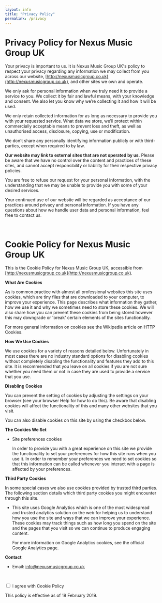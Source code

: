 ```yaml
---
layout: info
title: "Privacy Policy"
permalink: /privacy
---
```

# Privacy Policy for Nexus Music Group UK

Your privacy is important to us. It is Nexus Music Group UK's policy to respect your privacy regarding any information we may collect from you across our website, [http://nexusmusicgroup.co.uk](http://nexusmusicgroup.co.uk), and other sites we own and operate.

We only ask for personal information when we truly need it to provide a service to you. We collect it by fair and lawful means, with your knowledge and consent. We also let you know why we’re collecting it and how it will be used.

We only retain collected information for as long as necessary to provide you with your requested service. What data we store, we’ll protect within commercially acceptable means to prevent loss and theft, as well as unauthorised access, disclosure, copying, use or modification.

We don’t share any personally identifying information publicly or with third-parties, except when required to by law.

**Our website may link to external sites that are not operated by us.** Please be aware that we have no control over the content and practices of these sites, and cannot accept responsibility or liability for their respective privacy policies.

You are free to refuse our request for your personal information, with the understanding that we may be unable to provide you with some of your desired services.

Your continued use of our website will be regarded as acceptance of our practices around privacy and personal information. If you have any questions about how we handle user data and personal information, feel free to contact us.

<br>

# Cookie Policy for Nexus Music Group UK

This is the Cookie Policy for Nexus Music Group UK, accessible from [http://nexusmusicgroup.co.uk](http://nexusmusicgroup.co.uk).

**What Are Cookies**

As is common practice with almost all professional websites this site uses cookies, which are tiny files that are downloaded to your computer, to improve your experience. This page describes what information they gather, how we use it and why we sometimes need to store these cookies. We will also share how you can prevent these cookies from being stored however this may downgrade or 'break' certain elements of the sites functionality.

For more general information on cookies see the Wikipedia article on HTTP Cookies.

**How We Use Cookies**

We use cookies for a variety of reasons detailed below. Unfortunately in most cases there are no industry standard options for disabling cookies without completely disabling the functionality and features they add to this site. It is recommended that you leave on all cookies if you are not sure whether you need them or not in case they are used to provide a service that you use.

**Disabling Cookies**

You can prevent the setting of cookies by adjusting the settings on your browser (see your browser Help for how to do this). Be aware that disabling cookies will affect the functionality of this and many other websites that you visit.

You can also disable cookies on this site by using the checkbox below.

**The Cookies We Set**

*   Site preferences cookies

    In order to provide you with a great experience on this site we provide the functionality to set your preferences for how this site runs when you use it. In order to remember your preferences we need to set cookies so that this information can be called whenever you interact with a page is affected by your preferences.

**Third Party Cookies**

In some special cases we also use cookies provided by trusted third parties. The following section details which third party cookies you might encounter through this site.

*   This site uses Google Analytics which is one of the most widespread and trusted analytics solution on the web for helping us to understand how you use the site and ways that we can improve your experience. These cookies may track things such as how long you spend on the site and the pages that you visit so we can continue to produce engaging content.

    For more information on Google Analytics cookies, see the official Google Analytics page.

**Contact**

*   Email: info@nexusmusicgroup.co.uk

<br>

<input id="csconsentcheckbox" type="checkbox"><label for="csconsentcheckbox">&nbsp;I agree with Cookie Policy</label>

This policy is effective as of 18 February 2019.